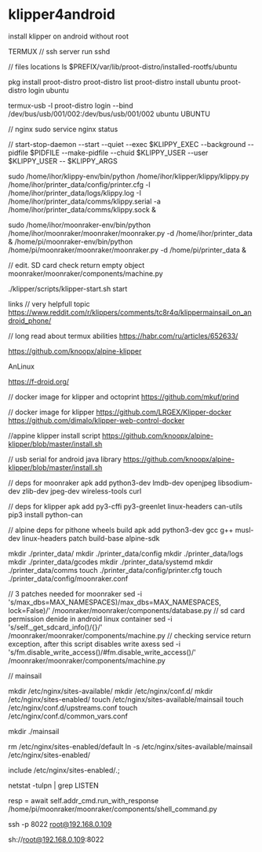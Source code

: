 # klipper4android
install klipper on android without root

TERMUX
// ssh server run
sshd

// files locations
ls $PREFIX/var/lib/proot-distro/installed-rootfs/ubuntu

pkg install proot-distro
proot-distro list
proot-distro install ubuntu
proot-distro login ubuntu

termux-usb -l
proot-distro login --bind /dev/bus/usb/001/002:/dev/bus/usb/001/002 ubuntu
UBUNTU

// nginx
sudo service nginx status

// start-stop-daemon --start --quiet --exec $KLIPPY_EXEC --background --pidfile $PIDFILE --make-pidfile --chuid $KLIPPY_USER --user $KLIPPY_USER -- $KLIPPY_ARGS

sudo /home/ihor/klippy-env/bin/python /home/ihor/klipper/klippy/klippy.py /home/ihor/printer_data/config/printer.cfg -l /home/ihor/printer_data/logs/klippy.log -I /home/ihor/printer_data/comms/klippy.serial -a /home/ihor/printer_data/comms/klippy.sock &

sudo /home/ihor/moonraker-env/bin/python /home/ihor/moonraker/moonraker/moonraker.py -d /home/ihor/printer_data &
/home/pi/moonraker-env/bin/python /home/pi/moonraker/moonraker/moonraker.py -d /home/pi/printer_data &

// edit. SD card check return empty object
moonraker/moonraker/components/machine.py

./klipper/scripts/klipper-start.sh start

links
// very helpfull topic
https://www.reddit.com/r/klippers/comments/tc8r4q/klippermainsail_on_android_phone/

// long read about termux abilities
https://habr.com/ru/articles/652633/

https://github.com/knoopx/alpine-klipper

AnLinux

https://f-droid.org/

// docker image for klipper and octoprint
https://github.com/mkuf/prind

// docker image for klipper
https://github.com/LRGEX/Klipper-docker
https://github.com/dimalo/klipper-web-control-docker

//appine klipper install script
https://github.com/knoopx/alpine-klipper/blob/master/install.sh

// usb serial for android java library
https://github.com/knoopx/alpine-klipper/blob/master/install.sh


// deps for moonraker
apk add python3-dev lmdb-dev openjpeg libsodium-dev zlib-dev jpeg-dev wireless-tools curl

// deps for klipper
apk add py3-cffi py3-greenlet linux-headers can-utils
pip3 install python-can

// alpine deps for pithone wheels build
apk add python3-dev gcc g++ musl-dev linux-headers patch build-base alpine-sdk

mkdir ./printer_data/
mkdir ./printer_data/config
mkdir ./printer_data/logs
mkdir ./printer_data/gcodes
mkdir ./printer_data/systemd
mkdir ./printer_data/comms
touch ./printer_data/config/printer.cfg
touch ./printer_data/config/moonraker.conf

// 3 patches needed for moonraker
sed -i 's/max_dbs=MAX_NAMESPACES)/max_dbs=MAX_NAMESPACES, lock=False)/' /moonraker/moonraker/components/database.py
// sd card permission denide in android linux container
sed -i 's/self._get_sdcard_info()/{}/' /moonraker/moonraker/components/machine.py
// checking service return exception, after this script disables write axess
sed -i 's/fm.disable_write_access()/#fm.disable_write_access()/' /moonraker/moonraker/components/machine.py

// mainsail

mkdir /etc/nginx/sites-available/
mkdir /etc/nginx/conf.d/
mkdir /etc/nginx/sites-enabled/
touch /etc/nginx/sites-available/mainsail
touch /etc/nginx/conf.d/upstreams.conf
touch /etc/nginx/conf.d/common_vars.conf

mkdir ./mainsail

rm /etc/nginx/sites-enabled/default
ln -s /etc/nginx/sites-available/mainsail /etc/nginx/sites-enabled/

include /etc/nginx/sites-enabled/*.*;

netstat -tulpn | grep LISTEN

resp = await self.addr_cmd.run_with_response
/home/pi/moonraker/moonraker/components/shell_command.py

ssh -p 8022 root@192.168.0.109

sh://root@192.168.0.109:8022